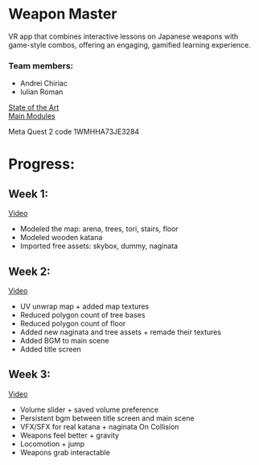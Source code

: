 # Weapon Master
VR app that combines interactive lessons on Japanese weapons with game-style combos,
offering an engaging, gamified learning experience.

### Team members:
- Andrei Chiriac
- Iulian Roman

[State of the Art](https://github.com/vanillaxqz/weapon-master/blob/main/State%20of%20the%20art.pdf)\
[Main Modules](https://github.com/vanillaxqz/weapon-master/blob/main/Main%20Modules.pdf)

Meta Quest 2 code  1WMHHA73JE3284

# Progress:
## Week 1:
[Video](https://youtu.be/3beTF6MW9gQ)
- Modeled the map: arena, trees, tori, stairs, floor
- Modeled wooden katana
- Imported free assets: skybox, dummy, naginata

## Week 2:
[Video](https://youtu.be/jLjotvfpmo4)
- UV unwrap map + added map textures
- Reduced polygon count of tree bases
- Reduced polygon count of floor
- Added new naginata and tree assets + remade their textures
- Added BGM to main scene
- Added title screen

## Week 3:
[Video](https://youtu.be/zHCQWqmqmqA)
- Volume slider + saved volume preference
- Persistent bgm between title screen and main scene
- VFX/SFX for real katana + naginata On Collision
- Weapons feel better + gravity
- Locomotion + jump
- Weapons grab interactable